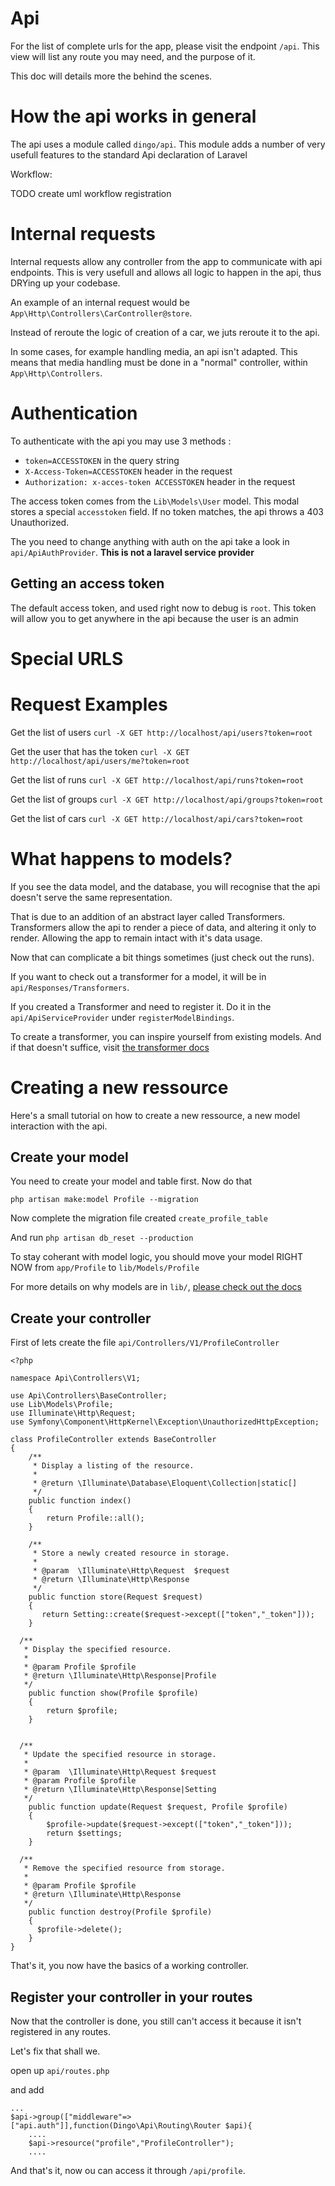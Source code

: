 # Api

For the list of complete urls for the app, please visit the endpoint `/api`.
This view will list any route you may need, and the purpose of it.

This doc will details more the behind the scenes.

# How the api works in general

The api uses a module called `dingo/api`. 
This module adds a number of very usefull features to the standard Api declaration of Laravel

Workflow:

TODO create uml workflow registration

# Internal requests

Internal requests allow any controller from the app to communicate with api endpoints.
This is very usefull and allows all logic to happen in the api, thus DRYing up your codebase.

An example of an internal request would be `App\Http\Controllers\CarController@store`.

Instead of reroute the logic of creation of a car, we juts reroute it to the api.

In some cases, for example handling media, an api isn't adapted.
This means that media handling must be done in a "normal" controller, within `App\Http\Controllers`.

# Authentication

To authenticate with the api you may use 3 methods : 
 - ```token=ACCESSTOKEN``` in the query string
 - ```X-Access-Token=ACCESSTOKEN``` header in the request
 - ``` Authorization: x-acces-token ACCESSTOKEN ``` header in the request
 
 The access token comes from the `Lib\Models\User` model. This modal stores a special `accesstoken` field.
 If no token matches, the api throws a 403 Unauthorized.
 
 The you need to change anything with auth on the api take a look in `api/ApiAuthProvider`.
 __This is not a laravel service provider__
 
 
## Getting an access token

The default access token, and used right now to debug is ```root```.
This token will allow you to get anywhere in the api because the user is an admin

# Special URLS


# Request Examples
Get the list of users
```curl -X GET http://localhost/api/users?token=root```

Get the user that has the token
```curl -X GET http://localhost/api/users/me?token=root```

Get the list of runs
```curl -X GET http://localhost/api/runs?token=root```

Get the list of groups
```curl -X GET http://localhost/api/groups?token=root```

Get the list of cars
```curl -X GET http://localhost/api/cars?token=root```

# What happens to models?

If you see the data model, and the database, you will recognise that the api doesn't serve the same representation.

That is due to an addition of an abstract layer called Transformers.
Transformers allow the api to render a piece of data, and altering it only to render. Allowing the app to remain intact with it's data usage.

Now that can complicate a bit things sometimes (just check out the runs).

If you want to check out a transformer for a model, it will be in `api/Responses/Transformers`.

If you created a Transformer and need to register it. Do it in the `api/ApiServiceProvider` under `registerModelBindings`.

To create a transformer, you can inspire yourself from existing models. And if that doesn't suffice, visit [the transformer docs](http://fractal.thephpleague.com/transformers/)


# Creating a new ressource

Here's a small tutorial on how to create a new ressource, a new model interaction with the api.

## Create your model

You need to create your model and table first. Now do that
 
 ```
 php artisan make:model Profile --migration
 ```
 
 Now complete the migration file created `create_profile_table`
 
 And run `php artisan db_reset --production`
 
 To stay coherant with model logic, you should move your model RIGHT NOW from `app/Profile` to `lib/Models/Profile`
 
 For more details on why models are in `lib/`, [please check out the docs](models.md)
 
## Create your controller

First of lets create the file `api/Controllers/V1/ProfileController`

```
<?php

namespace Api\Controllers\V1;

use Api\Controllers\BaseController;
use Lib\Models\Profile;
use Illuminate\Http\Request;
use Symfony\Component\HttpKernel\Exception\UnauthorizedHttpException;

class ProfileController extends BaseController
{
    /**
     * Display a listing of the resource.
     *
     * @return \Illuminate\Database\Eloquent\Collection|static[]
     */
    public function index()
    {
        return Profile::all();
    }

    /**
     * Store a newly created resource in storage.
     *
     * @param  \Illuminate\Http\Request  $request
     * @return \Illuminate\Http\Response
     */
    public function store(Request $request)
    {
       return Setting::create($request->except(["token","_token"]));
    }
  
  /**
   * Display the specified resource.
   *
   * @param Profile $profile
   * @return \Illuminate\Http\Response|Profile
   */
    public function show(Profile $profile)
    {
        return $profile;
    }
  
  
  /**
   * Update the specified resource in storage.
   *
   * @param  \Illuminate\Http\Request $request
   * @param Profile $profile
   * @return \Illuminate\Http\Response|Setting
   */
    public function update(Request $request, Profile $profile)
    {
        $profile->update($request->except(["token","_token"]));
        return $settings;
    }
  
  /**
   * Remove the specified resource from storage.
   *
   * @param Profile $profile
   * @return \Illuminate\Http\Response
   */
    public function destroy(Profile $profile)
    {
      $profile->delete();
    }
}
```

That's it, you now have the basics of a working controller.

## Register your controller in your routes

Now that the controller is done, you still can't access it because it isn't registered in any routes.

Let's fix that shall we.

open up `api/routes.php`

and add
```
...
$api->group(["middleware"=>["api.auth"]],function(Dingo\Api\Routing\Router $api){
    ....
    $api->resource("profile","ProfileController");
    ....

```

And that's it, now ou can access it through `/api/profile`.

